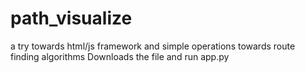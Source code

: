 # path_visualize
a try towards html/js framework and simple operations towards route finding algorithms
Downloads the file and run app.py
